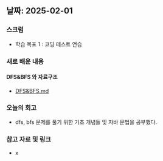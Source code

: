 ## 날짜: 2025-02-01

### 스크럼
- 학습 목표 1 : 코딩 테스트 연습

### 새로 배운 내용
#### DFS&BFS 와 자료구조
- [DFS&BFS.md](https://github.com/yubin425/TIL/blob/e401bf72f638fe1f37d47ccac690f021ca8dac57/Codingtest&Algorithm/DFS&BFS.md)


### 오늘의 회고
- dfs, bfs 문제를 풀기 위한 기초 개념들 및 자바 문법을 공부했다. 

### 참고 자료 및 링크
- x
